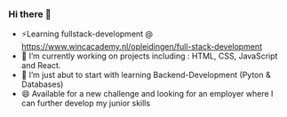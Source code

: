 ### Hi there 👋
- ⚡Learning fullstack-development @ https://www.wincacademy.nl/opleidingen/full-stack-development
- 🔭 I’m currently working on projects including : HTML, CSS, JavaScript and React. 
- 🌱 I’m just abut to start with learning Backend-Development (Pyton & Databases)
- 😄 Available for a new challenge and looking for an employer where I can further develop my junior skills




<!--
**schippersdennis/schippersdennis** is a ✨ _special_ ✨ repository because its `README.md` (this file) appears on your GitHub profile.

Here are some ideas to get you started:

- 🔭 I’m currently working on ...
-
- 👯 I’m looking to collaborate on ...
- 🤔 I’m looking for help with ...
- 💬 Ask me about ...
- 
-  Pronouns: ...
- ⚡ Fun fact: ...
-->
